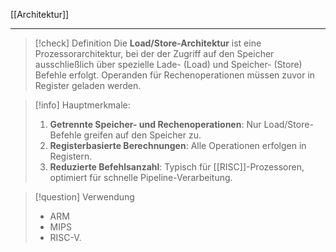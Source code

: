 [[Architektur]]

---

> [!check] Definition
> Die **Load/Store-Architektur** ist eine Prozessorarchitektur, bei der der Zugriff auf den Speicher ausschließlich über spezielle Lade- (Load) und Speicher- (Store) Befehle erfolgt. Operanden für Rechenoperationen müssen zuvor in Register geladen werden.

> [!info] Hauptmerkmale:
> 1. **Getrennte Speicher- und Rechenoperationen**: Nur Load/Store-Befehle greifen auf den Speicher zu.
> 2. **Registerbasierte Berechnungen**: Alle Operationen erfolgen in Registern.
> 3. **Reduzierte Befehlsanzahl**: Typisch für [[RISC]]-Prozessoren, optimiert für schnelle Pipeline-Verarbeitung.

> [!question] Verwendung
> - ARM
> - MIPS
> - RISC-V.
